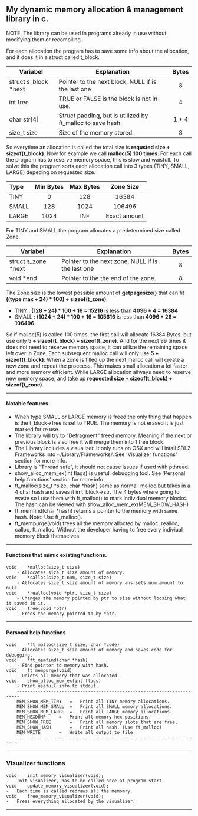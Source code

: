 
##	My dynamic memory allocation & management library in c.

NOTE: The library can be used in programs already in use without modifying them or recompiling.

For each allocation the program has to save some info about the allocation, and it does it in a struct called t_block.

|Variabel				|Explanation												|Bytes	|
|---					|---														|:---:	|
|struct s_block *next	|Pointer to the next block, NULL if is the last one			|	8	|
|int free				|TRUE or FALSE is the block is not in use.					|4		|
|char str[4]			|Struct padding, but is utilized by ft_malloc to save hash.	|1 * 4	|
|size_t size			|Size of the memory stored.									|8		|

So everytime an allocation is called the total size is __requsted size + sizeof(t_block)__.
Now for example we call __malloc(5) 100 times__.
For each call the program has to reserve memory space, this is slow and waisfull.
To solve this the program sorts each allocation call into 3 types (TINY, SMALL, LARGE) depeding on requested size.

|Type			|	Min Bytes	|	Max Bytes	|	Zone Size	|
|:--------------|:-------------:|:-------------:|:-------------:|
|	TINY		|	0			|		128		|	16384		|
|	SMALL		|	128			|		1024	|	106496		|
|	LARGE		|	1024		|		INF		|	Exact amount|

For TINY and SMALL the program allocates a predetermined size called Zone.

|Variabel				|Explanation												|Bytes	|
|---					|---														|:---:	|
|struct s_zone *next	|Pointer to the next zone, NULL if is the last one			|	8	|
|void *end				|Pointer to the the end of the zone.						|	8	|

The Zone size is the lowest possible amount of __getpagesize()__ that can fit __((type max + 24) * 100) + sizeof(t_zone)__.
-	TINY : **(128 + 24) * 100 + 16 = 15216** is less than **4096 * 4 = 16384**
-	SMALL : **(1024 + 24) * 100 + 16 = 105616** is less than **4096 * 26 = 106496**


So if malloc(5) is called 100 times, the first call will allocate 16384 Bytes, but use only __5 + sizeof(t_block) + sizeof(t_zone)__.
And for the next 99 times it does not need to reserve memory space, it can utilize the remaining space left over in Zone.
Each subsequent malloc call will only use __5 + sizeof(t_block)__.
When a zone is filled up the next malloc call will create a new zone and repeat the proccess.
This makes small allocation a lot faster and more memory efficient.
While LARGE allocation allways need to reserve new memory space, and take up __requested size + sizeof(t_block) + sizeof(t_zone)__.

---
#### Notable features.

-	When type SMALL or LARGE memory is freed the only thing that happen is the t_block->free is set to TRUE.
	The memory is not erased it is just marked for re use.
-	The library will try to “Defragment” freed memory. Meaning if the next or previous block is also
	free it will merge them into 1 free block.
-	The Library includes a visualizer. It only runs on OSX and will intall SDL2 Frameworks into ~/Library/Frameworks/.
	See 'Visualizer functions' section for more info.
-	Library is “Thread safe”, it should not cause issues if used with pthread.
-	show_alloc_mem_ex(int flags) is usefull debugging tool. See 'Personal help functions' section for more info.
-	ft_malloc(size_t *size, char *hash) same as normall malloc but takes in a 4 char hash and saves it in t_block->str.
	The 4 bytes where going to waste so I use them with ft_malloc() to mark individual memory blocks.
	The hash can be viewed with	show_alloc_mem_ex(MEM_SHOW_HASH)
-	ft_memfind(char *hash) returns a pointer to the memory with same hash. Note: Use ft_malloc().
-	ft_mempurge(void) frees all the memory allocted by malloc, realloc, calloc, ft_malloc.
	Without the developer having to free every indiviual memory block themselves.

---
####	Functions that mimic existing functions.
	void	*malloc(size_t size)
		- Allocates size_t size amount of memory.
	void	*calloc(size_t num, size_t size)
		- Allocates size_t size amount of memory ans sets num amount to null.
	void	*realloc(void *ptr, size_t size)
		- Changes the memory pointed by ptr to size without loosing what it saved in it.
	void	free(void *ptr)
		- Frees the memory pointed to by *ptr.
---
####	Personal help functions
	void	*ft_malloc(size_t size, char *code)
		- Allocates size_t size amount of memory and saves code for debugging.
	void	*ft_memfind(char *hash)
		- Find pointer to memory with hash.
	void	ft_mempurge(void)
		- Delets all memory that was allocated.
	void	show_alloc_mem_ex(int flags)
		- Print usefull info to stdout.
		-----------------------------------------------------------------------
		MEM_SHOW_MEM_TINY	=	Print all TINY memory allocations.	
		MEM_SHOW_MEM_SMALL	=	Print all SMALL memory allocations.
		MEM_SHOW_MEM_LARGE	=	Print all LARGE memory allocations.
		MEM_HEXDUMP		=	Print all memory hex positions.	
		MEM_SHOW_FREE		=	Print all memory slots that are free.
		MEM_SHOW_HASH		=	Print all hash. (Use ft_malloc)	
		MEM_WRITE		=	Write all output to file.			
		-----------------------------------------------------------------------

---
###		Visualizer functions
	void	init_memory_visualizer(void);
	-	Init visualizer, has to be called once at program start.
	void	update_memory_visualizer(void);
	-	Each time is called redraws all the memomry.
	void	free_memory_visualizer(void);
	-	Frees everything allocated by the visualizer.
---
